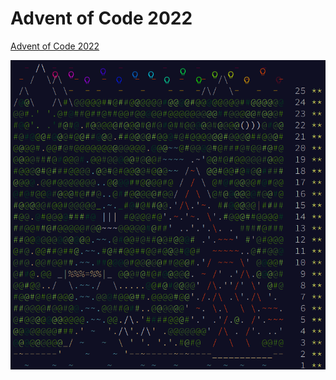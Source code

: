 # Advent of Code 2022

[Advent of Code 2022](https://adventofcode.com/2022)

![Screenshot](https://github.com/AntonKosov/advent-of-code-2022/blob/master/.assets/img.png)